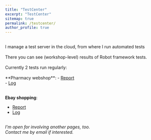 ```yaml
---
title: "TestCenter"
excerpt: "TestCenter"
sitemap: true
permalink: /testcenter/
author_profile: true
---
```

<br>
I manage a test server in the cloud, from where I run automated tests<br><br>
There you can see (workshop-level) results of Robot framework tests.<br><br>
Currently 2 tests run regularly:<br><br>
**Pharmacy webshop**:
- <a href="http://94.177.227.10:8081/testresults/report.html" target="_blank">Report</a><br>
- <a href="http://94.177.227.10:8081/testresults/log.html" target="_blank">Log</a><br><br>

**Ebay shopping**:
- <a href="http://94.177.227.10:8082/testresults/report.html" target="_blank">Report</a><br>
- <a href="http://94.177.227.10:8082/testresults/log.html" target="_blank">Log</a><br><br>


*I'm open for involving another pages, too.<br> Contact me by email if interested.*
